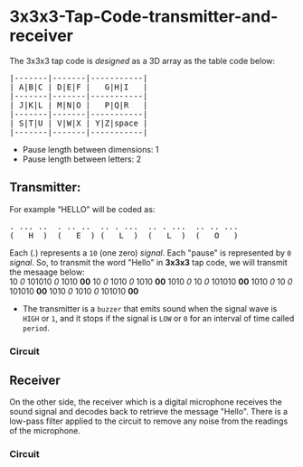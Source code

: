 # 3x3x3-Tap-Code-transmitter-and-receiver

The 3x3x3 tap code is *designed* as a 3D array as the table code below:
<pre>
|-------|-------|-----------|
| A|B|C | D|E|F |   G|H|I   |
|-------|-------|-----------|
| J|K|L | M|N|O |   P|Q|R   |
|-------|-------|-----------|
| S|T|U | V|W|X | Y|Z|space |
|-------|-------|-----------|
</pre>
* Pause length between dimensions: 1 <br>
* Pause length between letters: 2 <br>

## Transmitter:

For example “HELLO” will be coded as:
<pre>
. ... ..  . .. ..  .. . ...  .. . ...  .. .. ...  
(   H  )  (   E  ) (   L  )  (   L  )  (   O   )
</pre>
Each (.) represents a `10` (one zero) *signal*.
Each "pause" is represented by `0` *signal*.
So, to transmit the word "Hello" in **3x3x3** tap code, we will transmit the mesaage below:<br>
10 *0* 101010 *0* 1010 **00** 10 *0* 1010 *0* 1010 **00** 1010 *0* 10 *0* 101010 **00** 1010 *0* 10 *0* 101010 **00** 1010 *0* 1010 *0* 101010 **00**<br>

* The transmitter is a `buzzer` that emits sound when the signal wave is `HIGH` or `1`, and it stops if the signal is `LOW` or `0` for an interval of time called `period`.

### Circuit

## Receiver
On the other side, the receiver which is a digital microphone receives the sound signal and decodes back to retrieve the message "Hello". There is a low-pass filter applied to the circuit to remove any noise from the readings of the microphone.

### Circuit
